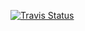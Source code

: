 [![Travis Status][travis-img]][travis-url]

[travis-img]: https://travis-ci.com/tkf/julia-sysimage-recipes.svg?branch=RECIPENAME/master
[travis-url]: https://travis-ci.com/tkf/julia-sysimage-recipes
